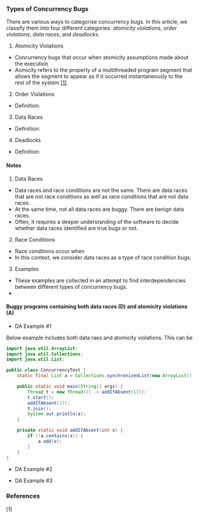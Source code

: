 ### Types of Concurrency Bugs

There are various ways to categorise concurrency bugs. In this article, we classify them into four different categories: _atomicity violations_, _order violations_, _data races_, and _deadlocks_.

1. Atomicity Violations
- Concurrency bugs that occur when atomicity assumptions made about the execution 
- Aomicity refers to the property of a multithreaded program segment that allows the segment to appear as if it occurred instantaneously to the rest of the system [[1]](#1).

2. Order Violations
- Definition: 

3. Data Races
- Definition: 

4. Deadlocks
- Definition: 


#### Notes

1. Data Races
- Data races and race conditions are not the same. There are data races that are not race conditions as well as race conditions that are not data races.
- At the same time, not all data races are buggy. There are benign data races.
- Often, it requires a deeper understanding of the software to decide whether data races identified are true bugs or not.

2. Race Conditions
- Race conditions occur when 
- In this context, we consider data races as a type of race condition bugs.

3. Examples
- These examples are collected in an attempt to find interdependencies between different types of concurrency bugs.
-  

#### Buggy programs containing both data races (D) and atomicity violations (A)

- DA Example #1

Below example includes both data raes and atomicity violations.
This can be 

```java
import java.util.ArrayList;
import java.util.Collections;
import java.util.List;

public class ConcurrencyTest {
    static final List a = Collections.synchronizedList(new ArrayList());

    public static void main(String[] args) {
        Thread t = new Thread(() -> addIfAbsent(17));
        t.start();
        addIfAbsent(17);
        t.join();
        System.out.println(a);
    }

    private static void addIfAbsent(int x) {
        if (!a.contains(x)) {
            a.add(x);
        }
    }
}
```

- DA Example #2




- DA Example #3



### References
<a id="1">[1]</a> 

